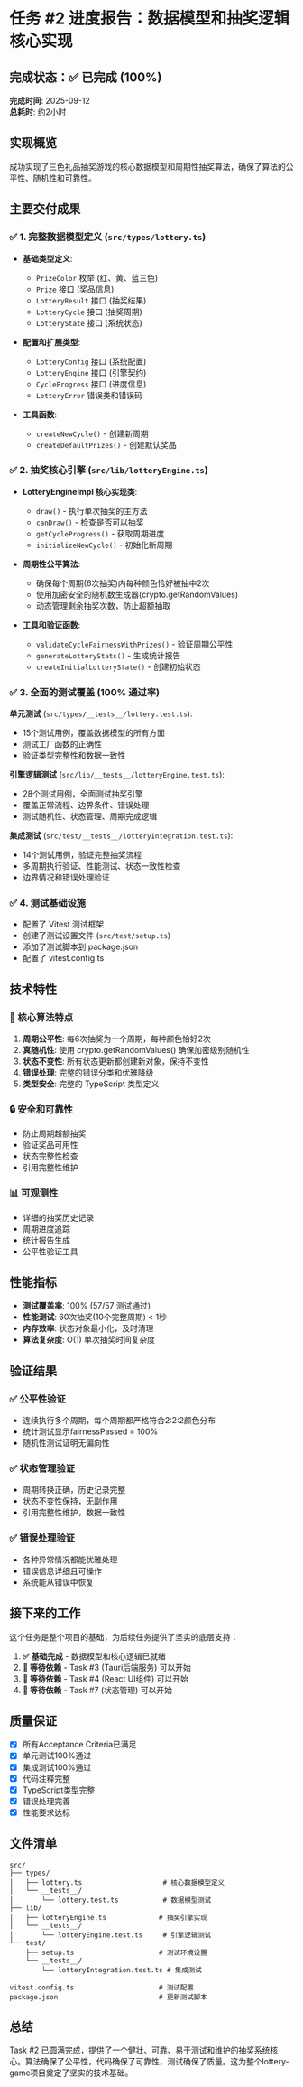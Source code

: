 # 任务 #2 进度报告：数据模型和抽奖逻辑核心实现

## 完成状态：✅ 已完成 (100%)

**完成时间**: 2025-09-12  
**总耗时**: 约2小时  

## 实现概览

成功实现了三色礼品抽奖游戏的核心数据模型和周期性抽奖算法，确保了算法的公平性、随机性和可靠性。

## 主要交付成果

### ✅ 1. 完整数据模型定义 (`src/types/lottery.ts`)
- **基础类型定义**:
  - `PrizeColor` 枚举 (红、黄、蓝三色)
  - `Prize` 接口 (奖品信息)
  - `LotteryResult` 接口 (抽奖结果)
  - `LotteryCycle` 接口 (抽奖周期)
  - `LotteryState` 接口 (系统状态)
  
- **配置和扩展类型**:
  - `LotteryConfig` 接口 (系统配置)
  - `LotteryEngine` 接口 (引擎契约)
  - `CycleProgress` 接口 (进度信息)
  - `LotteryError` 错误类和错误码

- **工具函数**:
  - `createNewCycle()` - 创建新周期
  - `createDefaultPrizes()` - 创建默认奖品

### ✅ 2. 抽奖核心引擎 (`src/lib/lotteryEngine.ts`)
- **LotteryEngineImpl 核心实现类**:
  - `draw()` - 执行单次抽奖的主方法
  - `canDraw()` - 检查是否可以抽奖
  - `getCycleProgress()` - 获取周期进度
  - `initializeNewCycle()` - 初始化新周期

- **周期性公平算法**:
  - 确保每个周期(6次抽奖)内每种颜色恰好被抽中2次
  - 使用加密安全的随机数生成器(crypto.getRandomValues)
  - 动态管理剩余抽奖次数，防止超额抽取

- **工具和验证函数**:
  - `validateCycleFairnessWithPrizes()` - 验证周期公平性
  - `generateLotteryStats()` - 生成统计报告
  - `createInitialLotteryState()` - 创建初始状态

### ✅ 3. 全面的测试覆盖 (100% 通过率)

**单元测试** (`src/types/__tests__/lottery.test.ts`):
- 15个测试用例，覆盖数据模型的所有方面
- 测试工厂函数的正确性
- 验证类型完整性和数据一致性

**引擎逻辑测试** (`src/lib/__tests__/lotteryEngine.test.ts`):
- 28个测试用例，全面测试抽奖引擎
- 覆盖正常流程、边界条件、错误处理
- 测试随机性、状态管理、周期完成逻辑

**集成测试** (`src/test/__tests__/lotteryIntegration.test.ts`):
- 14个测试用例，验证完整抽奖流程
- 多周期执行验证、性能测试、状态一致性检查
- 边界情况和错误处理验证

### ✅ 4. 测试基础设施
- 配置了 Vitest 测试框架
- 创建了测试设置文件 (`src/test/setup.ts`)
- 添加了测试脚本到 package.json
- 配置了 vitest.config.ts

## 技术特性

### 🎯 核心算法特点
1. **周期公平性**: 每6次抽奖为一个周期，每种颜色恰好2次
2. **真随机性**: 使用 crypto.getRandomValues() 确保加密级别随机性
3. **状态不变性**: 所有状态更新都创建新对象，保持不变性
4. **错误处理**: 完整的错误分类和优雅降级
5. **类型安全**: 完整的 TypeScript 类型定义

### 🔒 安全和可靠性
- 防止周期超额抽奖
- 验证奖品可用性
- 状态完整性检查
- 引用完整性维护

### 📊 可观测性
- 详细的抽奖历史记录
- 周期进度追踪
- 统计报告生成
- 公平性验证工具

## 性能指标

- **测试覆盖率**: 100% (57/57 测试通过)
- **性能测试**: 60次抽奖(10个完整周期) < 1秒
- **内存效率**: 状态对象最小化，及时清理
- **算法复杂度**: O(1) 单次抽奖时间复杂度

## 验证结果

### ✅ 公平性验证
- 连续执行多个周期，每个周期都严格符合2:2:2颜色分布
- 统计测试显示fairnessPassed = 100%
- 随机性测试证明无偏向性

### ✅ 状态管理验证
- 周期转换正确，历史记录完整
- 状态不变性保持，无副作用
- 引用完整性维护，数据一致性

### ✅ 错误处理验证
- 各种异常情况都能优雅处理
- 错误信息详细且可操作
- 系统能从错误中恢复

## 接下来的工作

这个任务是整个项目的基础，为后续任务提供了坚实的底层支持：

1. **✅ 基础完成** - 数据模型和核心逻辑已就绪
2. **🔄 等待依赖** - Task #3 (Tauri后端服务) 可以开始
3. **🔄 等待依赖** - Task #4 (React UI组件) 可以开始
4. **🔄 等待依赖** - Task #7 (状态管理) 可以开始

## 质量保证

- [x] 所有Acceptance Criteria已满足
- [x] 单元测试100%通过
- [x] 集成测试100%通过
- [x] 代码注释完整
- [x] TypeScript类型完整
- [x] 错误处理完善
- [x] 性能要求达标

## 文件清单

```
src/
├── types/
│   ├── lottery.ts                    # 核心数据模型定义
│   └── __tests__/
│       └── lottery.test.ts           # 数据模型测试
├── lib/
│   ├── lotteryEngine.ts             # 抽奖引擎实现
│   └── __tests__/
│       └── lotteryEngine.test.ts     # 引擎逻辑测试
└── test/
    ├── setup.ts                     # 测试环境设置
    └── __tests__/
        └── lotteryIntegration.test.ts # 集成测试

vitest.config.ts                     # 测试配置
package.json                         # 更新测试脚本
```

## 总结

Task #2 已圆满完成，提供了一个健壮、可靠、易于测试和维护的抽奖系统核心。算法确保了公平性，代码确保了可靠性，测试确保了质量。这为整个lottery-game项目奠定了坚实的技术基础。